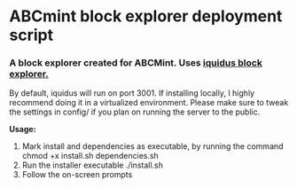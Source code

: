 # ABCmint block explorer deployment script
### A block explorer created for ABCMint. Uses [iquidus block explorer.](https://github.com/iquidus/explorer)

By default, iquidus will run on port 3001. 
If installing locally, I highly recommend doing it in a virtualized environment.
Please make sure to tweak the settings in config/ if you plan on running the server to the public.

__Usage:__ 

1) Mark install and dependencies as executable, by running the command
        chmod +x install.sh dependencies.sh 
2) Run the installer executable
        ./install.sh
3) Follow the on-screen prompts